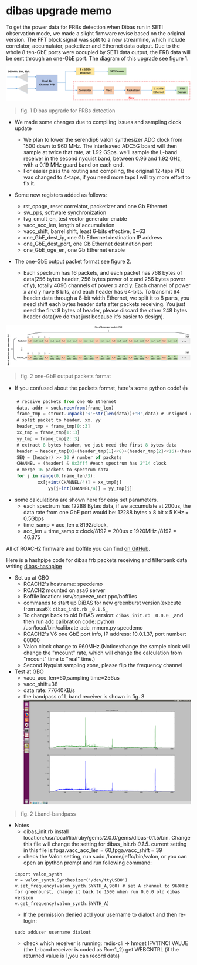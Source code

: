 # dibas upgrade memo

To get the power data for FRBs detection when Dibas run in SETI observation mode, we made a slight firmware revise based on the original version. The FFT block signal was split to a new streamline, which include correlator, accumulator, packetizer and Ethernet data output. Due to the whole 8 ten-GbE ports were occupied by SETI data output, the FRB data will be sent through an one-GbE port. The diagram of this upgrade see figure 1. 

![arch](arch.png)
> fig. 1 Dibas upgrade for FRBs detection


	
* We made some changes due to compiling issues and sampling clock update 

	* We plan to lower the serendip6 valon synthesizer ADC clock from 1500 down to 960 MHz. The interleaved ADC5G board will then sample at twice that rate, at 1.92 GSps. we'll sample the L-band receiver in the second nyquist band, between 0.96 and 1.92 GHz, with a 0.19 MHz guard band on each end.  
	* For easier pass the routing and compiling, the original 12-taps PFB was changed to 4-taps, if you need more taps I will try more effort to fix it.
* Some new registers added as follows:
	* rst_cpoge, reset correlator, packetizer and one Gb Ethernet
	* sw_pps, software synchronization
	* tvg_cmult_en, test vector generator enable
	* vacc_acc_len, length of accumulation
	* vacc_shift, barrel shift, least 6-bits effective, 0~63
	* one_GbE_dest_ip, one Gb Ethernet destination IP address
	* one_GbE_dest_port, one Gb Ethernet destination port
	* one_GbE_oge_en, one Gb Ethernet enable
* The one-GbE output packet format see figure 2. 
	* Each spectrum has 16 packets, and each packet has 768 bytes of data(256 bytes header, 256 bytes power of x and 256 bytes power of y), totally 4096 channels of power x and y. Each channel of power x and y have 8 bits, and each header has 64-bits. To transmit 64 header data through a 8-bit width Ethernet, we split it to 8 parts, you need shift each bytes header data after packets receiving. You just need the first 8 bytes of header, please discard the other 248 bytes header data(we do that just because it's easier to design). 

![packets-format](packets-format.png)
> fig. 2 one-GbE output packets format

* If you confused about the packets format, here's some python code! :+1: 
```javascript
	# receive packets from one Gb Ethernet
	data, addr = sock.recvfrom(frame_len)
	frame_tmp = struct.unpack('<'+str(len(data))+'B',data) # unsigned char
	# split packet to header, xx, yy
	header_tmp = frame_tmp[0::3]
	xx_tmp = frame_tmp[1::3]
	yy_tmp = frame_tmp[2::3]
	# extract 8 bytes header, we just need the first 8 bytes data 
	header = header_tmp[0]+(header_tmp[1]<<8)+(header_tmp[2]<<16)+(header_tmp[3]<<24)+(header_tmp[4]<<32)+(header_tmp[5]<<40)+(header_tmp[6]<<48)+(header_tmp[7]<<56)
	SEQ = (header) >> 10 # number of packets
	CHANNEL = (header) & 0x3fff #each spectrum has 2^14 clock
	# merge 16 packets to spectrum data
	for j in range(0,frame_len/3):
        	xx[j+int(CHANNEL/4)] = xx_tmp[j]
                yy[j+int(CHANNEL/4)] = yy_tmp[j]
```
* some calculations are shown here for easy set parameters.
	* each spectrum has 12288 Bytes data, if we accumulate at 200us,  the data rate from one GbE port would be: 12288 bytes x 8 bit x 5 KHz = 0.5Gbps
	* time_samp = acc_len x 8192/clock, 
	* acc_len = time_samp x clock/8192 = 200us x 1920MHz /8192 = 46.875


All of ROACH2 firmware and boffile you can find [on GitHub](https://github.com/SparkePei/dibas-upgrade-frb).

Here is a hashpipe code for dibas frb packets receiving and filterbank data writing [dibas-hashpipe](https://github.com/SparkePei/dibas-hashpipe) 
* Set up at GBO
	* ROACH2's hostname: specdemo
	* ROACH2 mounted on asa6 server
	* Boffile location: /srv/squeeze_root.ppc/boffiles
	* commands to start up DiBAS for new greenburst version(execute from asa6): ```dibas_init.rb _0.1.5_```
	* To change back to old DiBAS version: ```dibas_init.rb _0.0.0_```
	,and then run adc calibration code: python /usr/local/bin/calibrate_adc_mmcm.py specdemo
	* ROACH2's V6 one GbE port info, IP address: 10.0.1.37, port number: 60000
	* Valon clock change to 960MHz.(Notice:change the sample clock will change the "mcount" rate, which will change the calculation from "mcount" time to "real" time.)
	* Second Nyquist sampling zone, please flip the frequency channel
* Test at GBO
	* vacc_acc_len=60,sampling time=256us
	* vacc_shift=38
	* data rate: 77640KB/s
	* the bandpass of L band receiver is shown in fig. 3
![L-bandpass](L-bandpass.png)
> fig. 2 Lband-bandpass
* Notes
	* dibas_init.rb install location:/usr/local/lib/ruby/gems/2.0.0/gems/dibas-0.1.5/bin. Change this file will change the setting for dibas_init.rb _0.1.5_. current setting in this file is:fpga.vacc_acc_len = 60,fpga.vacc_shift = 39
	* check the Valon setting, run sudo /home/jeffc/bin/valon, or you can open an ipython prompt and run following command:
	```
	import valon_synth
	v = valon_synth.Synthesizer('/dev/ttyUSB0')
	v.set_frequency(valon_synth.SYNTH_A,960) # set A channel to 960MHz for greenburst, change it back to 1500 when run 0.0.0 old dibas version
	v.get_frequency(valon_synth.SYNTH_A)
	```
	* If the permission denied add your username to dialout and then re-login:
	```
	sudo adduser username dialout
	```
	* check which receiver is running: redis-cli -> hmget IFV1TNCI VALUE (the L-band receiver is coded as Rcvr1_2)
get WEBCNTRL (if the returned value is 1,you can record data)

